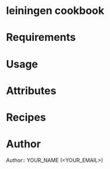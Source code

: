 # leiningen cookbook

# Requirements

# Usage

# Attributes

# Recipes

# Author

Author:: YOUR_NAME (<YOUR_EMAIL>)
